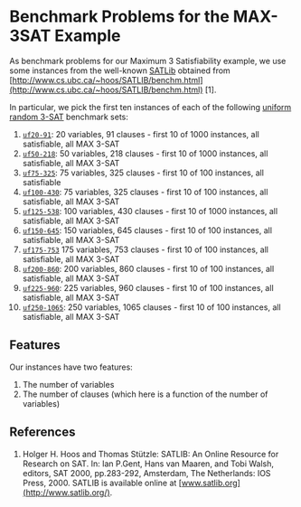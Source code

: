 # Benchmark Problems for the MAX-3SAT Example

As benchmark problems for our Maximum 3 Satisfiability example, we use some instances from the well-known [SATLib](http://www.satlib.org/) obtained from [http://www.cs.ubc.ca/~hoos/SATLIB/benchm.html](http://www.cs.ubc.ca/~hoos/SATLIB/benchm.html) [1].

In particular, we pick the first ten instances of each of the following [uniform random 3-SAT](http://www.cs.ubc.ca/~hoos/SATLIB/Benchmarks/SAT/RND3SAT/descr.html) benchmark sets:

1. [`uf20-91`](http://www.cs.ubc.ca/~hoos/SATLIB/Benchmarks/SAT/RND3SAT/uf20-91.tar.gz): 20 variables, 91 clauses - first 10 of 1000 instances, all satisfiable, all MAX 3-SAT
2. [`uf50-218`](http://www.cs.ubc.ca/~hoos/SATLIB/Benchmarks/SAT/RND3SAT/uf50-218.tar.gz): 50 variables, 218 clauses - first 10 of 1000 instances, all satisfiable, all MAX 3-SAT
3. [`uf75-325`](http://www.cs.ubc.ca/~hoos/SATLIB/Benchmarks/SAT/RND3SAT/uf75-325.tar.gz): 75 variables, 325 clauses - first 10 of 100 instances, all satisfiable
4. [`uf100-430`](http://www.cs.ubc.ca/~hoos/SATLIB/Benchmarks/SAT/RND3SAT/uf100-430.tar.gz): 75 variables, 325 clauses - first 10 of 100 instances, all satisfiable, all MAX 3-SAT
5. [`uf125-538`](http://www.cs.ubc.ca/~hoos/SATLIB/Benchmarks/SAT/RND3SAT/uf125-538.tar.gz): 100 variables, 430 clauses - first 10 of 1000 instances, all satisfiable, all MAX 3-SAT
6. [`uf150-645`](http://www.cs.ubc.ca/~hoos/SATLIB/Benchmarks/SAT/RND3SAT/uf150-645.tar.gz): 150 variables, 645 clauses - first 10 of 100 instances, all satisfiable, all MAX 3-SAT
7. [`uf175-753`](http://www.cs.ubc.ca/~hoos/SATLIB/Benchmarks/SAT/RND3SAT/uf175-753.tar.gz) 175 variables, 753 clauses - first 10 of 100 instances, all satisfiable, all MAX 3-SAT
8. [`uf200-860`](http://www.cs.ubc.ca/~hoos/SATLIB/Benchmarks/SAT/RND3SAT/uf200-860.tar.gz): 200 variables, 860 clauses - first 10 of 100 instances, all satisfiable, all MAX 3-SAT
9. [`uf225-960`](http://www.cs.ubc.ca/~hoos/SATLIB/Benchmarks/SAT/RND3SAT/uf225-960.tar.gz): 225 variables, 960 clauses - first 10 of 100 instances, all satisfiable, all MAX 3-SAT
10. [`uf250-1065`](http://www.cs.ubc.ca/~hoos/SATLIB/Benchmarks/SAT/RND3SAT/uf250-1065.tar.gz): 250 variables, 1065 clauses - first 10 of 100 instances, all satisfiable, all MAX 3-SAT

## Features
Our instances have two features:

1. The number of variables
2. The number of clauses (which here is a function of the number of variables)

## References
1. Holger H. Hoos and Thomas Stützle: SATLIB: An Online Resource for Research on SAT. In: Ian P.Gent, Hans van Maaren, and Tobi Walsh, editors, SAT 2000, pp.283-292, Amsterdam, The Netherlands: IOS Press, 2000. SATLIB is available online at [www.satlib.org](http://www.satlib.org/). 